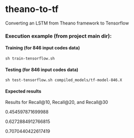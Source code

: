 # theano-to-tf
Converting an LSTM from Theano framework to Tensorflow

### Execution example (from project main dir):

#### Training (for 846 input codes data)
`sh train-tensorflow.sh`

#### Testing (for 846 input codes data)
`sh test-tensorflow.sh compiled_models/tf-model-846.X`

#### Expected results
Results for Recall@10, Recall@20, and Recall@30

0.454597871699988

0.6272884912766815

0.7070440422617419
